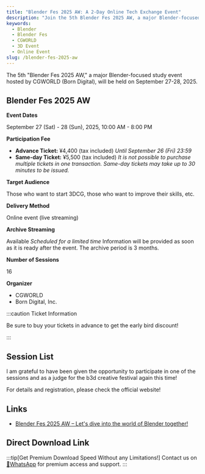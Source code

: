 ```yaml
---
title: "Blender Fes 2025 AW: A 2-Day Online Tech Exchange Event"
description: "Join the 5th Blender Fes 2025 AW, a major Blender-focused study event hosted by CGWORLD (Born Digital) on September 27-28, 2025, featuring 16 amazing sessions."
keywords:
  - Blender
  - Blender Fes
  - CGWORLD
  - 3D Event
  - Online Event
slug: /blender-fes-2025-aw
---
```


The 5th "Blender Fes 2025 AW," a major Blender-focused study event hosted by CGWORLD (Born Digital), will be held on September 27-28, 2025.

## Blender Fes 2025 AW

**Event Dates**

September 27 (Sat) - 28 (Sun), 2025, 10:00 AM - 8:00 PM

**Participation Fee**

-   **Advance Ticket:** ¥4,400 (tax included) *Until September 26 (Fri) 23:59*
-   **Same-day Ticket:** ¥5,500 (tax included)
    *It is not possible to purchase multiple tickets in one transaction.*
    *Same-day tickets may take up to 30 minutes to be issued.*

**Target Audience**

Those who want to start 3DCG, those who want to improve their skills, etc.

**Delivery Method**

Online event (live streaming)

**Archive Streaming**

Available *Scheduled for a limited time*
Information will be provided as soon as it is ready after the event.
The archive period is 3 months.

**Number of Sessions**

16

**Organizer**

-   CGWORLD
-   Born Digital, Inc.

:::caution Ticket Information

Be sure to buy your tickets in advance to get the early bird discount!

:::

## Session List

I am grateful to have been given the opportunity to participate in one of the sessions and as a judge for the b3d creative festival again this time!

For details and registration, please check the official website!

## Links

-   [Blender Fes 2025 AW – Let's dive into the world of Blender together!](https://cgworld.jp/special/blenderfes/vol5/)

## Direct Download Link
:::tip[Get Premium Download Speed Without any Limitations!]
Contact us on [💬WhatsApp](https://wa.me/+8613237610083) for premium  access and support.
:::